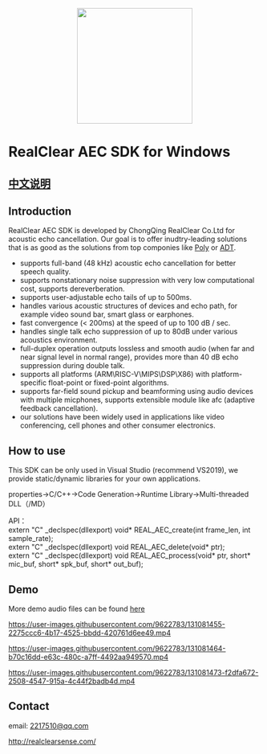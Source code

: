 [<p align="center"><img width="230" src="http://realclearsense.com/img/images/github_icon.png"></p>](www.realclearsense.com)

      
# RealClear AEC SDK for Windows
## [中文说明](README.md)
## Introduction
RealClear AEC SDK is developed by ChongQing RealClear Co.Ltd for acoustic echo cancellation. Our goal is to offer inudtry-leading solutions that is as good as the solutions from top componies like [Poly](https://www.poly.com) or [ADT](https://www.adaptivedigital.com/). 
- supports full-band (48 kHz) acoustic echo cancellation for better speech quality.
- supports nonstationary noise suppression with very low computational cost, supports dereverberation.
- supports user-adjustable echo tails of up to 500ms.
- handles various acoustic structures of devices and echo path, for example video sound bar, smart glass or earphones.
- fast convergence (< 200ms) at the speed of up to 100 dB / sec.
- handles single talk echo suppression of up to 80dB under various acoustics environment.
- full-duplex operation outputs lossless and smooth audio (when far and near signal level in normal range), provides more than 40 dB echo suppression during double talk.
- supports all platforms (ARM\RISC-V\MIPS\DSP\X86) with platform-specific float-point or fixed-point algorithms.
- supports far-field sound pickup and beamforming using audio devices with multiple micphones, supports extensible module like afc (adaptive feedback cancellation).
- our solutions have been widely used in applications like video conferencing, cell phones and other consumer electronics.
## How to use
This SDK can be only used in Visual Studio (recommend VS2019), we provide static/dynamic libraries for your own applications.

properties->C/C++->Code Generation->Runtime Library->Multi-threaded DLL（/MD）

API：  
extern "C" _declspec(dllexport) void* REAL_AEC_create(int frame_len, int sample_rate);  
extern "C" _declspec(dllexport) void REAL_AEC_delete(void* ptr);  
extern "C" _declspec(dllexport) void REAL_AEC_process(void* ptr, short* mic_buf, short* spk_buf, short* out_buf);  

## Demo
More demo audio files can be found [here](https://github.com/realclearsense/Real_AEC_Windows/tree/master/demo_audio_data)   
 

https://user-images.githubusercontent.com/9622783/131081455-2275ccc6-4b17-4525-bbdd-420761d6ee49.mp4



https://user-images.githubusercontent.com/9622783/131081464-b70c16dd-e63c-480c-a7ff-4492aa949570.mp4



https://user-images.githubusercontent.com/9622783/131081473-f2dfa672-2508-4547-915a-4c44f2badb4d.mp4





## Contact
email: 2217510@qq.com

http://realclearsense.com/
